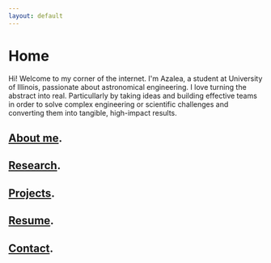 ```yaml
---
layout: default
---
```


# Home

Hi! Welcome to my corner of the internet. I'm Azalea, a student at University of Illinois, passionate about astronomical engineering. I love turning the abstract into real. Particullarly by taking ideas and building effective teams in order to solve complex engineering or scientific challenges and converting them into tangible, high-impact results.

## [About me](./about-me.md).

## [Research](./research.md).

## [Projects](./projects.md).

## [Resume](./resume.md).

## [Contact](./contact.md).
